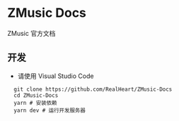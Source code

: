 # ZMusic Docs

ZMusic 官方文档


## 开发

* 请使用 Visual Studio Code

```shell
  git clone https://github.com/RealHeart/ZMusic-Docs
  cd ZMusic-Docs
  yarn # 安装依赖
  yarn dev # 运行开发服务器
```